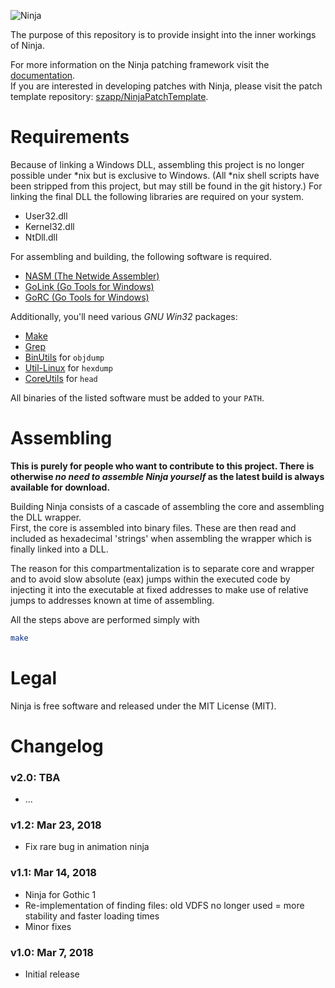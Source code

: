 ![Ninja](https://user-images.githubusercontent.com/20203034/42415261-92bed2ae-8248-11e8-875c-5f7408588af8.png)

The purpose of this repository is to provide insight into the inner workings of Ninja.

For more information on the Ninja patching framework visit the [documentation](https://tiny.cc/GothicNinja).  
If you are interested in developing patches with Ninja, please visit the patch template repository:
[szapp/NinjaPatchTemplate](https://github.com/szapp/NinjaPatchTemplate).

# Requirements

Because of linking a Windows DLL, assembling this project is no longer possible under \*nix but is exclusive to Windows.
(All \*nix shell scripts have been stripped from this project, but may still be found in the git history.) For linking
the final DLL the following libraries are required on your system.

- User32.dll
- Kernel32.dll
- NtDll.dll

For assembling and building, the following software is required.

- [NASM (The Netwide Assembler)](https://nasm.us)
- [GoLink (Go Tools for Windows)](http://godevtool.com)
- [GoRC (Go Tools for Windows)](http://godevtool.com)

Additionally, you'll need various *GNU Win32* packages:

- [Make](http://gnuwin32.sourceforge.net/packages/make.htm)
- [Grep](http://gnuwin32.sourceforge.net/packages/grep.htm)
- [BinUtils](https://sourceforge.net/projects/mingw/files/MinGW/Base/binutils/) for `objdump`
- [Util-Linux](http://gnuwin32.sourceforge.net/packages/util-linux-ng.htm) for `hexdump`
- [CoreUtils](http://gnuwin32.sourceforge.net/packages/coreutils.htm) for `head`

All binaries of the listed software must be added to your `PATH`.

# Assembling

**This is purely for people who want to contribute to this project. There is otherwise *no need to assemble Ninja
yourself* as the latest build is always available for download.**

Building Ninja consists of a cascade of assembling the core and assembling the DLL wrapper.  
First, the core is assembled into binary files. These are then read and included as hexadecimal 'strings' when
assembling the wrapper which is finally linked into a DLL.

The reason for this compartmentalization is to separate core and wrapper and to avoid slow absolute (eax) jumps within
the executed code by injecting it into the executable at fixed addresses to make use of relative jumps to addresses
known at time of assembling.

All the steps above are performed simply with

```bash
make
```

# Legal

Ninja is free software and released under the MIT License (MIT).

# Changelog

### v2.0: TBA
- ...

### v1.2: Mar 23, 2018
- Fix rare bug in animation ninja

### v1.1: Mar 14, 2018
- Ninja for Gothic 1
- Re-implementation of finding files: old VDFS no longer used = more stability and faster loading times
- Minor fixes

### v1.0: Mar 7, 2018
- Initial release
